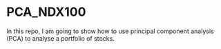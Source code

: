 # PCA_NDX100
 
In this repo, I am going to show how to use principal component analysis (PCA) to analyse a portfolio of stocks.
